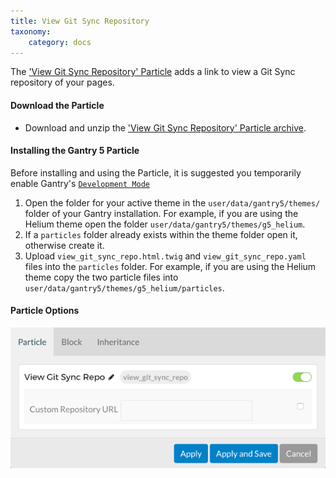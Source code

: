 ```yaml
---
title: View Git Sync Repository
taxonomy:
    category: docs
---
```


The ['View Git Sync Repository' Particle](https://github.com/hibbitts-design/grav-gantry5-particle-view-git-sync-repo) adds a link to view a Git Sync repository of your pages.

#### Download the Particle
* Download and unzip the ['View Git Sync Repository' Particle archive](https://github.com/hibbitts-design/grav-gantry5-particle-view-git-sync-repo/archive/master.zip).

#### Installing the Gantry 5 Particle

Before installing and using the Particle, it is suggested you temporarily enable Gantry's [`Development Mode`](http://docs.gantry.org/gantry5/configure/extras)

1. Open the folder for your active theme in the `user/data/gantry5/themes/` folder of your Gantry installation. For example, if you are using the Helium theme open the folder `user/data/gantry5/themes/g5_helium`.
2. If a `particles` folder already exists within the theme folder open it, otherwise create it.
3. Upload `view_git_sync_repo.html.twig` and `view_git_sync_repo.yaml` files into the `particles` folder. For example, if you are using the Helium theme copy the two particle files into `user/data/gantry5/themes/g5_helium/particles`.

#### Particle Options
!['View Git Sync Repository' options](https://github.com/paulhibbitts/github-repo-images/blob/master/view-git-sync-repo-options.png?raw=true)
